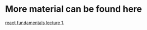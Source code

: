 # More material can be found here

[react fundamentals lecture 1](https://happy-hardcover-11d.notion.site/React-fundamental-topics-1-8bb25e2d238d454a9db98e4e30163f40).
